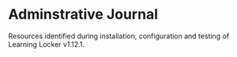 # Adminstrative Journal

Resources identified during installation, configuration and testing of Learning Locker v1.12.1.



